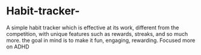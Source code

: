 # Habit-tracker-

A simple habit tracker which is effective at its work, different from the competition, with unique features such as rewards, streaks, and so much more. the goal in mind is to make it fun, engaging, rewarding. Focused more on ADHD
